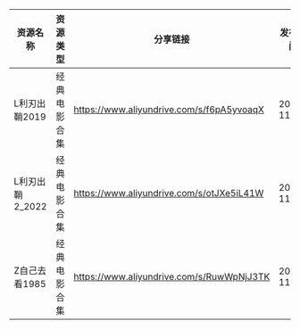 | 资源名称        | 资源类型   | 分享链接                                      | 发布时间       |
| ----------- | ------ | ----------------------------------------- | ---------- |
| L利刃出鞘2019   | 经典电影合集 | https://www.aliyundrive.com/s/f6pA5yvoaqX | 2023-11-16 |
| L利刃出鞘2_2022 | 经典电影合集 | https://www.aliyundrive.com/s/otJXe5iL41W | 2023-11-16 |
| Z自己去看1985   | 经典电影合集 | https://www.aliyundrive.com/s/RuwWpNjJ3TK | 2023-11-16 |
